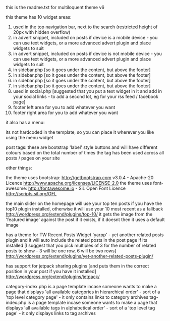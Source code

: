 this is the readme.txt for multiloquent theme v6

this theme has 10 widget areas:
1) used in the top navigation bar, next to the search (restricted height of 20px with hidden overflow)
2) in advert snippet, included on posts if device is a mobile device - you can use text widgets, or a more advanced advert plugin and place widgets to suit
3) in advert snippet, included on posts if device is not mobile device - you can use text widgets, or a more advanced advert plugin and place widgets to suit
4) in sidebar.php [so it goes under the content, but above the footer]
5) in sidebar.php [so it goes under the content, but above the footer]
6) in sidebar.php [so it goes under the content, but above the footer]
7) in sidebar.php [so it goes under the content, but above the footer]
8) used in social.php [suggested that you put a text widget in it and add in your social links - to add a second lot, eg for your rss feed / facebook page]
9) footer left area for you to add whatever you want
10) footer right area for you to add whatever you want

it also has a menu:

its not hardcoded in the template, so you can place it wherever you like using the menu widget

post tags:
these are bootstrap 'label' style buttons and will have different colours based on the total number of times the tag has been used across all posts / pages on your site

other things:

the theme uses bootstrap: http://getbootstrap.com v3.0.4 - Apache-20 Licence http://www.apache.org/licenses/LICENSE-2.0
the theme uses font-awesome: http://fontawesome.io - SiL Open Font Licence http://scripts.sil.org/OFL

the main slider on the homepage will use your top ten posts if you have the top10 plugin installed, otherwise it will use your 10 most recent as a fallback
http://wordpress.org/extend/plugins/top-10/
it gets the image from the 'featured image' against the post if it exists, if it doesnt then it uses a default image


has a theme for TW Recent Posts Widget 'yarpp' - yet another related posts plugin and it will auto include the related posts in the post page if its installed
[I suggest that you pick multiples of 3 for the number of related posts to show - 3 will be one row, 6 will be two rows]
http://wordpress.org/extend/plugins/yet-another-related-posts-plugin/

has support for jetpack sharing plugins [and puts them in the correct position in your post if you have it installed]
http://wordpress.org/extend/plugins/jetpack/

category-index.php is a page template incase someone wants to make a page that displays 'all available categories in hierarchical order' - sort of a 'top level category page' - it only contains links to category archives
tag-index.php is a page template incase someone wants to make a page that displays 'all available tags in alphabetical order' - sort of a 'top level tag page' - it only displays links to tag archives


